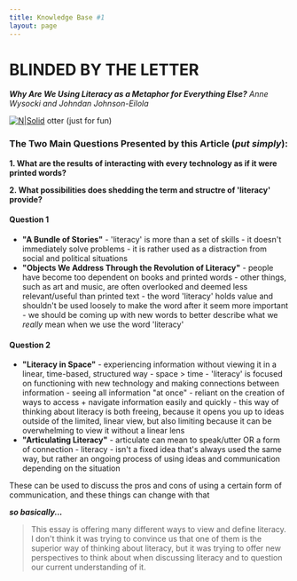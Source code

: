 ```yaml
---
title: Knowledge Base #1
layout: page
---
```


# BLINDED BY THE LETTER
**_Why Are We Using Literacy as a Metaphor for Everything Else?_**
_Anne Wysocki and Johndan Johnson-Eilola_

[![N|Solid](https://ih1.redbubble.net/image.35283181.7346/fposter,small,wall_texture,square_product,600x600.u5.jpg)](https://nodesource.com/products/nsolid)
otter (just for fun)


### The Two Main Questions Presented by this Article (_put simply_):
**1. What are the results of interacting with every technology as if it were printed words?**

**2. What possibilities does shedding the term and structre of 'literacy' provide?**
 

#### Question 1 
- **"A Bundle of Stories"**
        - 'literacy' is more than a set of skills
        - it doesn't immediately solve problems
        - it is rather used as a distraction from social and political situations
- **"Objects We Address Through the Revolution of Literacy"**
        - people have become too dependent on books and printed words
        - other things, such as art and music, are often overlooked and deemed less relevant/useful than printed text
        - the word 'literacy' holds value and shouldn't be used loosely to make the word after it seem more important
        - we should be coming up with new words to better describe what we _really_ mean when we use the word 'literacy'

#### Question 2
- **"Literacy in Space"**
        - experiencing information without viewing it in a linear, time-based, structured way
        - space > time 
        - 'literacy' is focused on functioning with new technology and making connections between information
        - seeing all information "at once"
        - reliant on the creation of ways to access + navigate information easily and quickly
        - this way of thinking about literacy is both freeing, because it opens you up to ideas outside of the limited, linear view, but also
        limiting because it can be overwhelming to view it without a linear lens
- **"Articulating Literacy"**
        - articulate can mean to speak/utter OR a form of connection
        - literacy - isn't a fixed idea that's always used the same way, but rather an ongoing process of using ideas and communication 
        depending on the situation


These can be used to discuss the pros and cons of using a certain form of communication, and these things can change with that

***so basically...***
> This essay is offering many different ways to view and define literacy. I don't think it was trying to convince us that one of them is the superior way of thinking about literacy, but it was trying to offer new perspectives to think about when discussing literacy and to question our current understanding of it.

